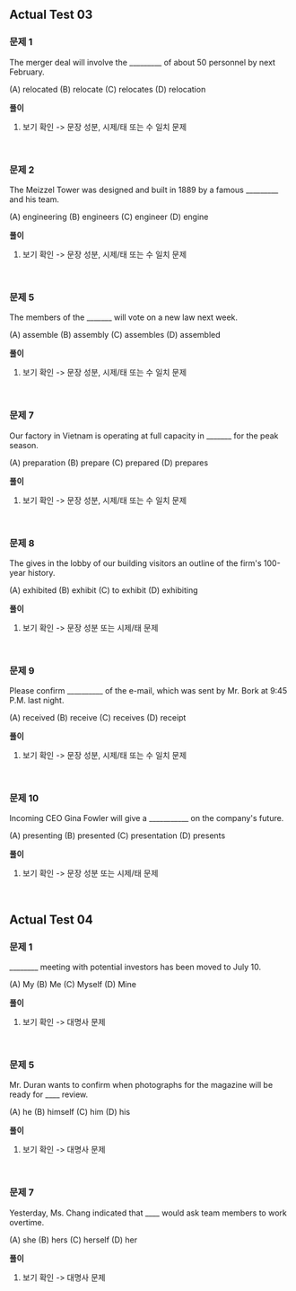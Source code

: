 ## Actual Test 03
### 문제 1

The merger deal will involve the _________ of about 50 personnel by next February.

(A) relocated (B) relocate (C) relocates (D) relocation
 
**풀이**

1. 보기 확인 -> 문장 성분, 시제/태 또는 수 일치 문제



<br>

### 문제 2

The Meizzel Tower was designed and built in 1889 by a famous _________ and his team.

(A) engineering (B) engineers (C) engineer (D) engine

**풀이**

1. 보기 확인 -> 문장 성분, 시제/태 또는 수 일치 문제


<br>

### 문제 5

The members of the _______ will vote on a new law next week.

(A) assemble (B) assembly (C) assembles (D) assembled

**풀이**

1. 보기 확인 -> 문장 성분, 시제/태 또는 수 일치 문제


<br>

### 문제 7

Our factory in Vietnam is operating at full capacity in _______ for the peak season.

(A) preparation (B) prepare (C) prepared (D) prepares

**풀이**

1. 보기 확인 -> 문장 성분, 시제/태 또는 수 일치 문제


<br>

### 문제 8

The gives in the lobby of our building visitors an outline of the firm's 100-year history.

(A) exhibited (B) exhibit (C) to exhibit (D) exhibiting

**풀이**

1. 보기 확인 -> 문장 성분 또는 시제/태 문제



<br>

### 문제 9

Please confirm __________ of the e-mail, which was sent by Mr. Bork at 9:45 P.M. last night.

(A) received (B) receive (C) receives (D) receipt

**풀이**

1. 보기 확인 -> 문장 성분, 시제/태 또는 수 일치 문제


<br>

### 문제 10

Incoming CEO Gina Fowler will give a ___________ on the company's future.

(A) presenting (B) presented (C) presentation (D) presents

**풀이**

1. 보기 확인 -> 문장 성분 또는 시제/태 문제

<br>

## Actual Test 04
### 문제 1

________ meeting with potential investors has been moved to July 10. 

(A) My (B) Me (C) Myself (D) Mine

**풀이**

1. 보기 확인 -> 대명사 문제

<br>

### 문제 5

Mr. Duran wants to confirm when photographs for the magazine will be ready for ____ review.

(A) he (B) himself (C) him (D) his

**풀이**

1. 보기 확인 -> 대명사 문제


<br>

### 문제 7

Yesterday, Ms. Chang indicated that ____ would ask team members to work overtime.

(A) she (B) hers (C) herself (D) her

**풀이**

1. 보기 확인 -> 대명사 문제


<br>
